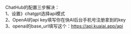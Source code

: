 ChatHub的配置三步解决：<br>
1、设置》chatgpt选择api模式<br>
2、OpenAI的api key填写你在快AI后台手机号注册拿到的key<br>
3、openai的base_url填写这个：https://api.kuaiai.app/api <br>